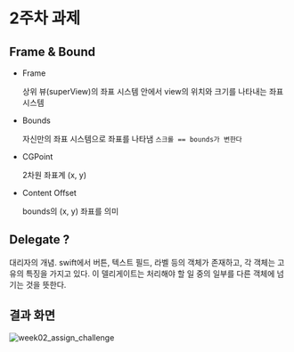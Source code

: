 # 2주차 과제
## Frame & Bound
+ Frame

    상위 뷰(superView)의 좌표 시스템 안에서 view의 위치와 크기를 나타내는 좌표 시스템

+ Bounds

    자신만의 좌표 시스템으로 좌표를 나타냄
    `스크롤 == bounds가 변한다`

+ CGPoint

    2차원 좌표계 (x, y)

+ Content Offset

    bounds의 (x, y) 좌표를 의미 

## Delegate ?
대리자의 개념. swift에서 버튼, 텍스트 필드, 라벨 등의 객체가 존재하고, 각 객체는 고유의 특징을 가지고 있다. 이 델리게이트는 처리해야 할 일 중의 일부를 다른 객체에 넘기는 것을 뜻한다.

## 결과 화면
![week02_assign_challenge](https://user-images.githubusercontent.com/26399850/97201723-20865400-17f6-11eb-8948-b6a4604970d4.gif)
